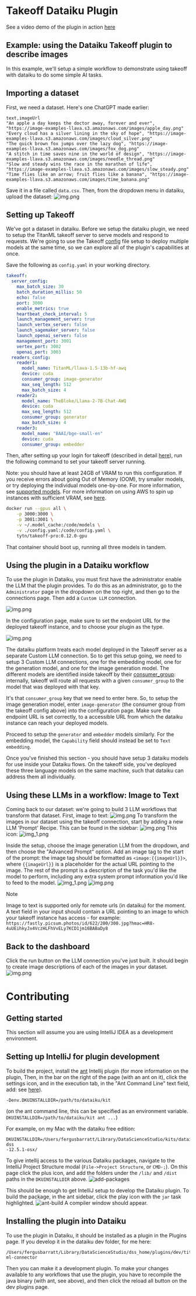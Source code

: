 # Takeoff Dataiku Plugin

See a video demo of the plugin in action
[here](https://www.loom.com/share/9c24d2ed5ce94165b76834a068fafd66?sid=de7762cc-229e-4aa8-ad54-28476cb009ab)

## Example: using the Dataiku Takeoff plugin to describe images

In this example, we'll setup a simple workflow to demonstrate using takeoff
with dataiku to do some simple AI tasks.

## Importing a dataset

First, we need a dataset. Here's one ChatGPT made earlier:

```csv
text,imageUrl
"An apple a day keeps the doctor away, forever and ever", "https://image-examples-llava.s3.amazonaws.com/images/apple_day.png"
"Every cloud has a silver lining in the sky of hope", "https://image-examples-llava.s3.amazonaws.com/images/cloud_silver.png"
"The quick brown fox jumps over the lazy dog", "https://image-examples-llava.s3.amazonaws.com/images/fox_dog.png"
"A stitch in time saves nine in the world of design", "https://image-examples-llava.s3.amazonaws.com/images/needle_thread.png"
"Slow and steady wins the race in the marathon of life", "https://image-examples-llava.s3.amazonaws.com/images/slow_steady.png"
"Time flies like an arrow; fruit flies like a banana", "https://image-examples-llava.s3.amazonaws.com/images/time_banana.png"
```

Save it in a file called `data.csv`. Then, from the dropdown menu in dataiku,
upload the dataset:
![img.png](docs-images/upload-dataset.png)

## Setting up Takeoff

We've got a dataset in dataiku. Before we setup the dataiku plugin, we need
to setup the TitanML takeoff server to serve models and respond to requests.
We're going to use the
Takeoff [config](https://docs.titanml.co/docs/Docs/model_management/manifests)
file setup to deploy multiple
models at the same time, so we can explore all of the plugin's capabilities
at once.

Save the following as `config.yaml` in your working directory.

```yaml
takeoff:
  server_config:
    max_batch_size: 30
    batch_duration_millis: 50
    echo: false
    port: 3000
    enable_metrics: true
    heartbeat_check_interval: 5
    launch_management_server: true
    launch_vertex_server: false
    launch_sagemaker_server: false
    launch_openai_server: false
    management_port: 3001
    vertex_port: 3002
    openai_port: 3003
  readers_config:
    reader1:
      model_name: TitanML/llava-1.5-13b-hf-awq
      device: cuda
      consumer_group: image-generator
      max_seq_length: 512
      max_batch_size: 4
    reader2:
      model_name: TheBloke/Llama-2-7B-Chat-AWQ
      device: cuda
      max_seq_length: 512
      consumer_group: generator
      max_batch_size: 4
    reader3:
      model_name: "BAAI/bge-small-en"
      device: cuda
      consumer_group: embedder 
```

Then, after setting up your login for takeoff (described in detail
[here](https://docs.titanml.co/docs/Docs/launching/accessing_takeoff)),
run the following command to set your takeoff server running.

Note: you
should have at least 24GB of VRAM to run this configuration. If you receive
errors about going Out of Memory (OOM), try smaller models, or try deploying
the individual models one-by-one. For more information, see
[supported models](https://docs.titanml.co/docs/Docs/launching/supported_models).
For more information on using AWS to spin up instances with sufficient VRAM,
see [here](https://docs.titanml.co/docs/Docs/integrations/aws).

```bash
docker run --gpus all \
    -p 3000:3000 \
    -p 3001:3001 \
    -v ~/.model_cache:/code/models \
    -v ./config.yaml:/code/config.yaml \
    tytn/takeoff-pro:0.12.0-gpu
```

That container should boot up, running all three models in tandem.

## Using the plugin in a Dataiku workflow

To use the plugin in Dataiku, you must first have the administrator enable
the LLM that the plugin provides. To do this as an administrator, go to the
`Administrator` page in the dropdown on the top right, and then go to the
connections page. Then add a `Custom LLM` connection.

![img.png](docs-images/custom-llm-connection.png)

In the configuration
page, make sure to set the endpoint URL for the deployed takeoff instance,
and to choose your plugin as the type.

![img.png](docs-images/connection-setup-info.png)

The dataiku platform treats each model deployed in the Takeoff server as a
separate Custom LLM connection. So to get this setup going, we need to setup
3 Custom LLM connections, one for the embedding model, one for the
generation model, and one for the image generation model. The different
models are identified inside takeoff by
their [consumer_group](https://docs.titanml.co/docs/Docs/model_management/readers):
internally,
takeoff will route all requests with a given `consumer_group` to the
model that was deployed with that key.

It's that `consumer_group` key that we need to enter here. So, to setup the
image generation model, enter `image-generator` (the consumer group from the
takeoff config above) into the configuration page. Make sure the endpoint
URL is set correctly, to a accessible URL from which the dataiku
instance can reach your deployed models.

Proceed to setup the `generator` and `embedder` models similarly. For the
embedding model, the `Capability` field should instead be set to `Text
embedding`.

Once you've finished this section - you should have setup 3 dataiku models for
use inside your Dataiku flows. On the takeoff side, you've deployed these
three language models on the same machine, such that dataiku can address
them all individually.

## Using these LLMs in a workflow: Image to Text

Coming back to our dataset: we're going to build 3 LLM workflows that
transform that dataset. First, image to text:
![img.png](docs-images/image-to-text-highlight.png)
To transform the images in our dataset using the takeoff connection, start
by adding a new LLM 'Prompt' Recipe. This can be found in the sidebar:
![img.png](docs-images/sidebar-highlight.png)
This icon:
![img_1.png](docs-images/prompt-highlight.png)

Inside the setup, choose the image generation LLM from the dropdown, and
then choose the "Advanced Prompt" option. Add an image tag to the start of
the prompt: the image tag should be formatted as `<image:{{imageUrl}}>`,
where `{{imageUrl}}` is a placeholder for the actual URL pointing to the
image. The rest of the prompt is a description of the task you'd like the
model to perform, including any extra system prompt information you'd like
to feed to the model.
![img_1.png](docs-images/image-to-text-setup-1.png)
![img.png](docs-images/image-to-text-setup-2.png)



> [!NOTE]
Image to text is supported only for remote urls (in dataiku) for the moment. A
text field in your input should contain a URL pointing to an image to which your takeoff
instance has access - for example: `https://fastly.picsum.photos/id/622/200/300.jpg?hmac=HR8-4uUEihkyJx4VczHLFhVvELy7KCD1jm16BABaDy8`

## Back to the dashboard

Click the run button on the LLM connection you've just built. It should
begin to create image descriptions of each of the images in your dataset.
![img.png](docs-images/image-generation-run.png)

# Contributing

## Getting started

This section will assume you are using IntelliJ IDEA as a development
environment.

## Setting up IntelliJ for plugin development

To build the project, install the [ant](https://ant.apache.org/) Intellij
plugin (for more information on the plugin,
Then, in the bar on the right of the page (with an ant on it), click the
settings icon, and in the execution tab, in the "Ant Command Line" text
field, add:
see [here](https://www.jetbrains.com/help/idea/ant.html)).

```
-Denv.DKUINSTALLDIR=/path/to/dataiku/kit
```

(on the ant command line, this can be specified as an environment variable.
`DKUINSTALLDIR=/path/to/dataiku/kit ant ...`)

For example, on my Mac with the dataiku free edition:

```
DKUINSTALLDIR=/Users/fergusbarratt/Library/DataScienceStudio/kits/dataiku-dss
-12.5.1-osx/
```

To give intellij access to the various Dataiku packages, navigate to the
IntelliJ Project Structure modal (`File->Project Structure`, or `CMD-;`). On
this
page
click the plus icon, and add the folders under the `/lib/` and `/dist` paths
in the `DKUINSTALLDIR` above.
![add-packages](docs-images/add-packages.png)

This should be enough to get IntelliJ setup to develop the Dataiku plugin.
To build the package, in the ant sidebar, click the play icon with the `jar`
task highlighted.
![ant-build](docs-images/ant-build.png)
A compiler window should appear.

## Installing the plugin into Dataiku

To use the plugin in Dataiku, it should be installed as a plugin in the
Plugins page. If you develop it in the dataiku dev folder, for me here:

```
/Users/fergusbarratt/Library/DataScienceStudio/dss_home/plugins/dev/titan-ml-connector
```

Then you can make it a development plugin. To make your changes available to
any workflows that use the plugin, you have to recompile the java binary
(with ant, see above),
and then click the reload all button on the dev plugins page.
